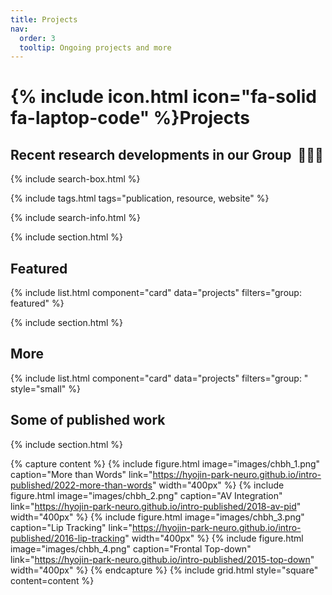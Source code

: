 ```yaml
---
title: Projects
nav:
  order: 3
  tooltip: Ongoing projects and more
---
```


# {% include icon.html icon="fa-solid fa-laptop-code" %}Projects

## Recent research developments in our Group &nbsp;:seedling::seedling::seedling:

{% include search-box.html %}

{% include tags.html tags="publication, resource, website" %}

{% include search-info.html %}

{% include section.html %}

## Featured

{% include list.html component="card" data="projects" filters="group: featured" %}

{% include section.html %}

## More

{% include list.html component="card" data="projects" filters="group: " style="small" %}

## Some of published work
{% include section.html %}

{% capture content %}
{% include figure.html image="images/chbh_1.png" caption="More than Words" link="https://hyojin-park-neuro.github.io/intro-published/2022-more-than-words" width="400px" %}
{% include figure.html image="images/chbh_2.png" caption="AV Integration" link="https://hyojin-park-neuro.github.io/intro-published/2018-av-pid" width="400px" %}
{% include figure.html image="images/chbh_3.png" caption="Lip Tracking" link="https://hyojin-park-neuro.github.io/intro-published/2016-lip-tracking" width="400px" %}
{% include figure.html image="images/chbh_4.png" caption="Frontal Top-down" link="https://hyojin-park-neuro.github.io/intro-published/2015-top-down" width="400px" %}
{% endcapture %}
{% include grid.html style="square" content=content %}
